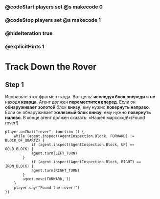 ### @codeStart players set @s makecode 0
### @codeStop players set @s makecode 1

### @hideIteration true 
### @explicitHints 1


# Track Down the Rover 

## Step 1
Исправьте этот фрагмент кода. Вот цель: **исследуя блок** **впереди** и **не** находя **кварца**, Агент должен **переместится вперед**. Если он **обнаруживает** **золотой** блок **внизу**, ему нужно **повернуть направо**. Если он обнаруживает **железный блок** **внизу**, ему нужно **повернуть налево**. В конце агент должен сказать: «Нашел марсоход!»(Found rover!)


```template
player.onChat("rover", function () {
    while (agent.inspect(AgentInspection.Block, FORWARD) != BLOCK_OF_QUARTZ) {
            if (agent.inspect(AgentInspection.Block, UP) == GOLD_BLOCK) {
            agent.turn(LEFT_TURN)
        }
            if (agent.inspect(AgentInspection.Block, RIGHT) == IRON_BLOCK) {
            agent.turn(RIGHT_TURN)
        }
        agent.move(FORWARD, 1)
    }
    player.say("Found the rover!")
})
```

